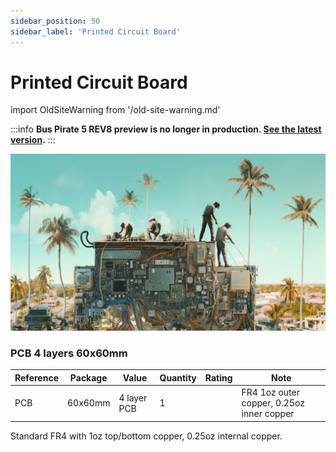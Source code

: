```yaml
---
sidebar_position: 50
sidebar_label: 'Printed Circuit Board'
---
```


# Printed Circuit Board



import OldSiteWarning from '/old-site-warning.md'

<OldSiteWarning/>




:::info
**Bus Pirate 5 REV8 preview is no longer in production. [See the latest version](/).**
:::

![](./img/pcb.jpg)

### PCB 4 layers 60x60mm

|**Reference**|**Package**|**Value**|**Quantity**|**Rating**|**Note**|
|-|-|-|-|-|-|
|PCB  |60x60mm|4 layer PCB|1  ||FR4 1oz outer copper, 0.25oz inner copper|

Standard FR4 with 1oz top/bottom copper, 0.25oz internal copper.

